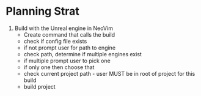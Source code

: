 # Planning Strat

1. Build with the Unreal engine in NeoVim
    - Create command that calls the build
    - check if config file exists
    - if not prompt user for path to engine
    - check path, determine if multiple engines exist
    - if multiple prompt user to pick one
    - if only one then choose that
    - check current project path - user MUST be in root of project for this build
    - build project
